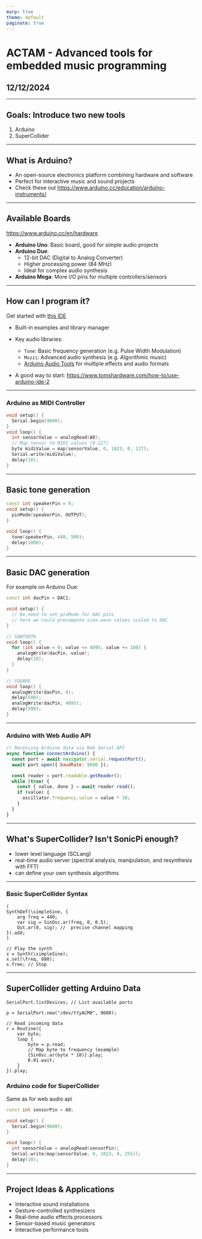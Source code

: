 ```yaml
---
marp: true
theme: default
paginate: true
---
```


# ACTAM - Advanced tools for embedded music programming 
## 12/12/2024

---

## Goals: Introduce two new tools

1) Arduino
2) SuperCollider

---

## What is Arduino?
* An open-source electronics platform combining hardware and software
* Perfect for interactive music and sound projects
* Check these out https://www.arduino.cc/education/arduino-instruments/

---

## Available Boards
https://www.arduino.cc/en/hardware 
* **Arduino Uno**: Basic board, good for simple audio projects
* **Arduino Due**: 
  - 12-bit DAC (Digital to Analog Converter)
  - Higher processing power (84 MHz)
  - Ideal for complex audio synthesis
* **Arduino Mega**: More I/O pins for multiple controllers/sensors

---

## How can I program it?

Get started with [this IDE](https://docs.arduino.cc/software/ide-v2/tutorials/getting-started-ide-v2/)
* Built-in examples and library manager
* Key audio libraries:
  - `Tone`: Basic frequency generation (e.g. Pulse Width Modulation)
  - `Mozzi`: Advanced audio synthesis (e.g. Algorithmic music)
  - [Arduino Audio Tools](https://github.com/pschatzmann/arduino-audio-tools) for multiple effects and audio formats

* A good way to start: https://www.tomshardware.com/how-to/use-arduino-ide-2

--- 

### Arduino as MIDI Controller
```cpp
void setup() {
  Serial.begin(9600);
}
void loop() {
  int sensorValue = analogRead(A0);
  // Map sensor to MIDI values (0-127)
  byte midiValue = map(sensorValue, 0, 1023, 0, 127);
  Serial.write(midiValue);
  delay(10);
}
```

---

## Basic tone generation

```cpp
const int speakerPin = 9;
void setup() {
  pinMode(speakerPin, OUTPUT);
}

void loop() {
  tone(speakerPin, 440, 500);
  delay(1000);
}
```

---
## Basic DAC generation
For example on Arduino Due:
```cpp
const int dacPin = DAC1; 

void setup() {
  // No need to set pinMode for DAC pins
  // here we could precompute sine wave values scaled to DAC
}

// SAWTOOTH
void loop() {
  for (int value = 0; value <= 4095; value += 100) { 
    analogWrite(dacPin, value); 
    delay(10);
  }
}

// SQUARE 
void loop() {
  analogWrite(dacPin, 0);       
  delay(500);                   
  analogWrite(dacPin, 4095);    
  delay(500);                   
}

```

---

### Arduino with Web Audio API
```javascript
// Receiving Arduino data via Web Serial API
async function connectArduino() {
  const port = await navigator.serial.requestPort();
  await port.open({ baudRate: 9600 });

  const reader = port.readable.getReader();
  while (true) {
    const { value, done } = await reader.read();
    if (value) {
      oscillator.frequency.value = value * 10;
    }
  }
}
```
--- 

## What's SuperCollider? Isn't SonicPi enough?

* lower level language (SCLang)
* real-time audio server (spectral analysis, manipulation, and resynthesis with FFT)
* can define your own synthesis algorithms

--- 

### Basic SuperCollider Syntax

```supercollider
(
SynthDef(\simpleSine, {
    arg freq = 440;
    var sig = SinOsc.ar(freq, 0, 0.5);
    Out.ar(0, sig); //  precise channel mapping
}).add;
)

// Play the synth
x = Synth(\simpleSine);
x.set(\freq, 880);
x.free; // Stop
```

---

## SuperCollider getting Arduino Data

```supercollider
SerialPort.listDevices; // List available ports

p = SerialPort.new("/dev/ttyACM0", 9600);

// Read incoming data
r = Routine({
    var byte;
    loop {
        byte = p.read;
        // Map byte to frequency (example)
        {SinOsc.ar(byte * 10)}.play;
        0.01.wait;
    }
}).play;
```

### Arduino code for SuperCollider
Same as for web audio api 

```cpp
const int sensorPin = A0;

void setup() {
  Serial.begin(9600);
}

void loop() {
  int sensorValue = analogRead(sensorPin);
  Serial.write(map(sensorValue, 0, 1023, 0, 255));
  delay(10);
}
```

---

## Project Ideas & Applications

* Interactive sound installations
* Gesture-controlled synthesizers
* Real-time audio effects processors
* Sensor-based music generators
* Interactive performance tools
